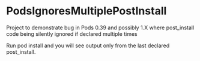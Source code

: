 # PodsIgnoresMultiplePostInstall
Project to demonstrate bug in Pods 0.39 and possibly 1.X where post_install code being silently ignored if declared multiple times

Run pod install and you will see output only from the last declared post_install.
